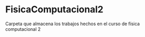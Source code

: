 # FisicaComputacional2
Carpeta que almacena los trabajos hechos en el curso de física computacional 2
